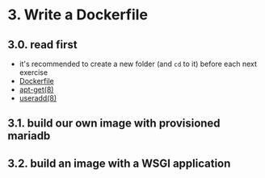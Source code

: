 # 3. Write a Dockerfile

## 3.0. read first
- it's recommended to create a new folder (and `cd` to it) before each next exercise
- [Dockerfile](https://docs.docker.com/engine/reference/builder/)
- [apt-get(8)](https://manpages.debian.org/buster/apt/apt-get.8.en.html)
- [useradd(8)](https://manpages.debian.org/buster/passwd/useradd.8.en.html)

## 3.1. build our own image with provisioned mariadb

## 3.2. build an image with a WSGI application
